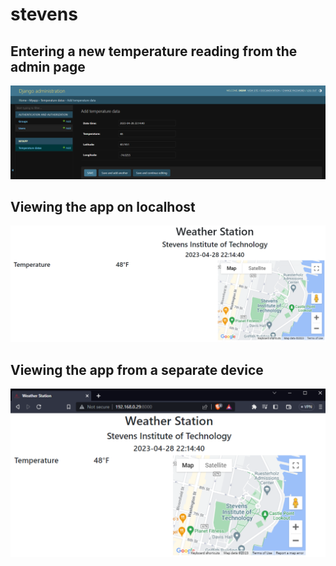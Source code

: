 # stevens
## Entering a new temperature reading from the admin page
![DjangoAdmin](DjangoAdmin.png)
## Viewing the app on localhost
![DjangoLocalhost](DjangoLocalhost.png)
## Viewing the app from a separate device
![DjangoSiteView](DjangoSiteView.png)
